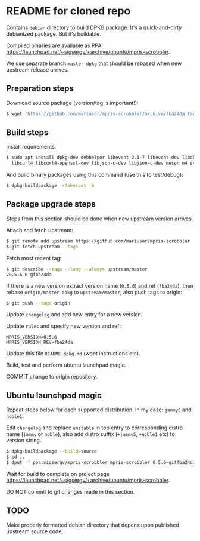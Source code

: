 # README for cloned repo

Contains `debian` directory to build DPKG package. It's a quick-and-dirty debianized package. But it's buildable.

Compiled binaries are available as PPA <https://launchpad.net/~sigsergv/+archive/ubuntu/mpris-scrobbler>.

We use separate branch `master-dpkg` that should be rebased when new upstream release arrives.

## Preparation steps

Download source package (version/tag is important!):

```sh
$ wget 'https://github.com/mariusor/mpris-scrobbler/archive/fba24da.tar.gz' -O 'mpris-scrobbler_0.5.6~gitfba24da.orig.tar.gz'
```

## Build steps

Install requirements:

```sh
$ sudo apt install dpkg-dev debhelper libevent-2.1-7 libevent-dev libdbus-1-dev dbus dbus-user-session \
  libcurl4 libcurl4-openssl-dev libjson-c-dev libjson-c-dev meson m4 scdoc
```

And build binary packages using this command (use this to test/debug):

```sh
$ dpkg-buildpackage -rfakeroot -b
```

## Package upgrade steps

Steps from this section should be done when new upstream version arrives.

Attach and fetch upstream:

```sh
$ git remote add upstream https://github.com/mariusor/mpris-scrobbler
$ git fetch upstream --tags
```

Fetch most recent tag:

```sh
$ git describe --tags --long --always upstream/master
v0.5.6-0-gfba24da
```

If there is a new version extract version name (`0.5.6`) and ref (`fba24da`), then rebase `origin/master-dpkg`
to `upstream/master`, also push tags to origin:

```sh
$ git push --tags origin
```

Update `changelog` and add new entry for a new version.

Update `rules` and specify new version and ref:

```
MPRIS_VERSION=0.5.6
MPRIS_VERSION_REV=fba24da
```

Update this file `README-dpkg.md` (wget instructions etc).

Build, test and perform ubuntu launchpad magic.

COMMIT change to origin repository.

## Ubuntu launchpad magic

Repeat steps below for each supported distribution. In my case: `jammy5` and `noble1`.

Edit `changelog` and replace `unstable` in top entry to corresponding distro name (`jammy` or `noble`),
also add distro suffix (`+jammy5`, `+noble1` etc) to version string.

```sh
$ dpkg-buildpackage --build=source
$ cd ..
$ dput -f ppa:sigsergv/mpris-scrobbler mpris-scrobbler_0.5.6~gitfba24da-1+jammy5_source.changes
```

Wait for build to complete on project page <https://launchpad.net/~sigsergv/+archive/ubuntu/mpris-scrobbler>.

DO NOT commit to git changes made in this section.


## TODO

Make properly formatted debian directory that depens upon published upstream source code.

